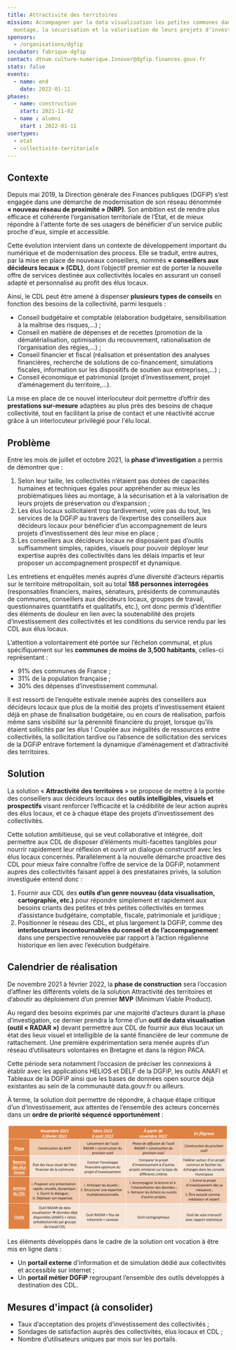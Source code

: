 ```yaml
---
title: Attractivité des territoires
mission: Accompagner par la data visualisation les petites communes dans le
  montage, la sécurisation et la valorisation de leurs projets d’investissement.
sponsors:
  - /organisations/dgfip
incubator: fabrique-dgfip
contact: dtnum.culture-numerique.Innover@dgfip.finances.gouv.fr
stats: false
events: 
  - name: end
    date: 2022-01-11
phases:
  - name: construction
    start: 2021-11-02
  - name : alumni
    start : 2022-01-11
usertypes:
  - etat
  - collectivite-territoriale
---
```

## Contexte

Depuis mai 2019, la Direction générale des Finances publiques (DGFiP) s’est engagée dans une démarche de modernisation de son réseau dénommée **« nouveau réseau de proximité » (NRP)**. Son ambition est de rendre plus efficace et cohérente l’organisation territoriale de l’État, et de mieux répondre à l'attente forte de ses usagers de bénéficier d'un service public proche d'eux, simple et accessible.

Cette évolution intervient dans un contexte de développement important du numérique et de modernisation des process. Elle se traduit, entre autres, par la mise en place de nouveaux conseillers, nommés **« conseillers aux décideurs locaux » (CDL)**, dont l’objectif premier est de porter la nouvelle offre de services destinée aux collectivités locales en assurant un conseil adapté et personnalisé au profit des élus locaux. 

Ainsi, le CDL peut être amené à dispenser **plusieurs types de conseils** en fonction des besoins de la collectivité, parmi lesquels :

* Conseil budgétaire et comptable (élaboration budgétaire, sensibilisation à la maîtrise des risques,…) ;
* Conseil en matière de dépenses et de recettes (promotion de la dématérialisation, optimisation du recouvrement, rationalisation de l’organisation des régies,…) ;
* Conseil financier et fiscal (réalisation et présentation des analyses financières, recherche de solutions de co-financement, simulations fiscales, information sur les dispositifs de soutien aux entreprises,…) ;
* Conseil économique et patrimonial (projet d’investissement, projet d’aménagement du territoire,…). 

La mise en place de ce nouvel interlocuteur doit permettre d’offrir des **prestations sur-mesure** adaptées au plus près des besoins de chaque collectivité, tout en facilitant la prise de contact et une réactivité accrue grâce à un interlocuteur privilégié pour l'élu local.

## Problème

Entre les mois de juillet et octobre 2021, la **phase d’investigation** a permis de démontrer que : 

1. Selon leur taille, les collectivités n’étaient pas dotées de capacités humaines et techniques égales pour appréhender au mieux les problématiques liées au montage, à la sécurisation et à la valorisation de leurs projets de préservation ou d’expansion ; 
2. Les élus locaux sollicitaient trop tardivement, voire pas du tout, les services de la DGFiP au travers de l’expertise des conseillers aux décideurs locaux pour bénéficier d’un accompagnement de leurs projets d’investissement dès leur mise en place ;
3. Les conseillers aux décideurs locaux ne disposaient pas d’outils suffisamment simples, rapides, visuels pour pouvoir déployer leur expertise auprès des collectivités dans les délais impartis et leur proposer un accompagnement prospectif et dynamique. 

Les entretiens et enquêtes menés auprès d’une diversité d’acteurs répartis sur le territoire métropolitain, soit au total **188 personnes interrogées** (responsables financiers, maires, sénateurs, présidents de communautés de communes, conseillers aux décideurs locaux, groupes de travail, questionnaires quantitatifs et qualitatifs, etc.), ont donc permis d’identifier des éléments de douleur en lien avec la soutenabilité des projets d’investissement des collectivités et les conditions du service rendu par les CDL aux élus locaux. 

L’attention a volontairement été portée sur l’échelon communal, et plus spécifiquement sur les **communes de moins de 3,500 habitants**, celles-ci représentant : 

* 91% des communes de France ; 
* 31% de la population française ;
* 30% des dépenses d’investissement communal.

Il est ressorti de l’enquête estivale menée auprès des conseillers aux décideurs locaux que plus de la moitié des projets d’investissement étaient déjà en phase de finalisation budgétaire, ou en cours de réalisation, parfois même sans visibilité sur la pérennité financière du projet, lorsque qu’ils étaient sollicités par les élus ! Couplée aux inégalités de ressources entre collectivités, la sollicitation tardive ou l’absence de sollicitation des services de la DGFiP entrave fortement la dynamique d’aménagement et d’attractivité des territoires. 

## Solution

La solution « **Attractivité des territoires** » se propose de mettre à la portée des conseillers aux décideurs locaux des **outils intelligibles, visuels et prospectifs** visant renforcer l’efficacité et la crédibilité de leur action auprès des élus locaux, et ce à chaque étape des projets d’investissement des collectivités. 

Cette solution ambitieuse, qui se veut collaborative et intégrée, doit permettre aux CDL de disposer d’éléments multi-facettes tangibles pour nourrir rapidement leur réflexion et ouvrir un dialogue constructif avec les élus locaux concernés. Parallèlement à la nouvelle démarche proactive des CDL pour mieux faire connaître l’offre de service de la DGFiP, notamment auprès des collectivités faisant appel à des prestataires privés, la solution investiguée entend donc : 

1. Fournir aux CDL des **outils d’un genre nouveau (data visualisation, cartographie, etc.)** pour répondre simplement et rapidement aux besoins criants des petites et très petites collectivités en termes d’assistance budgétaire, comptable, fiscale, patrimoniale et juridique ; 
2. Positionner le réseau des CDL, et plus largement la DGFiP, comme des **interlocuteurs incontournables du conseil et de l’accompagnemen**t dans une perspective renouvelée par rapport à l’action régalienne historique en lien avec l’exécution budgétaire. 

## Calendrier de réalisation

De novembre 2021 à février 2022, la **phase de construction** sera l’occasion d’affiner les différents volets de la solution Attractivité des territoires et d’aboutir au déploiement d’un premier **MVP** (Minimum Viable Product). 

Au regard des besoins exprimés par une majorité d’acteurs durant la phase d’investigation, ce dernier prendra la forme d’un **outil de data visualisation (outil « RADAR »)** devant permettre aux CDL de fournir aux élus locaux un état des lieux visuel et intelligible de la santé financière de leur commune de rattachement. Une première expérimentation sera menée auprès d’un réseau d’utilisateurs volontaires en Bretagne et dans la région PACA.

Cette période sera notamment l’occasion de préciser les connexions à établir avec les applications HELIOS et DELF de la DGFiP, les outils ANAFI et Tableaux de la DGFiP ainsi que les bases de données open source déjà existantes au sein de la communauté data.gouv.fr ou ailleurs. 

À terme, la solution doit permettre de répondre, à chaque étape critique d’un d’investissement, aux attentes de l’ensemble des acteurs concernés dans un **ordre de priorité séquencé opportunément** : 

![Calendrier de réalisation_Attractivité des territoires_Caroline DELORME](/img/netlifycms/20211104_calendrier.de.re.alisation_attractivite.des.territoires_caroline.delorme.redimensionne.png "Calendrier de réalisation_Attractivité des territoires_Caroline DELORME")

Les éléments développés dans le cadre de la solution ont vocation à être mis en ligne dans : 

* Un **portail externe** d’information et de simulation dédié aux collectivités et accessible sur internet ; 
* Un **portail métier DGFiP** regroupant l’ensemble des outils développés à destination des CDL. 

## Mesures d'impact (à consolider)

* Taux d’acceptation des projets d’investissement des collectivités ; 
* Sondages de satisfaction auprès des collectivités, élus locaux et CDL ; 
* Nombre d’utilisateurs uniques par mois sur les portails.
